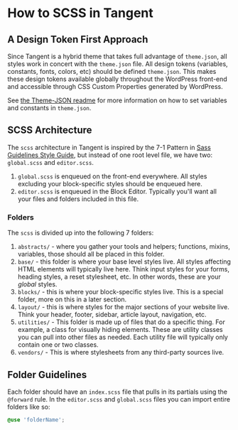How to SCSS in Tangent
======================
## A Design Token First Approach

Since Tangent is a hybrid theme that takes full advantage of `theme.json`, all styles work in concert with the `theme.json` file. All design tokens (variables, constants, fonts, colors, etc) should be defined `theme.json`. This makes these design tokens available globally throughout the WordPress front-end and accessible through CSS Custom Properties generated by WordPress.

See [the Theme-JSON readme](../theme-json/README.md) for more information on how to set variables and constants in `theme.json`.

## SCSS Architecture

The `scss` architecture in Tangent is inspired by the 7-1 Pattern in [Sass Guidelines Style Guide](https://sass-guidelin.es/), but instead of one root level file, we have two: `global.scss` and `editor.scss`.

1. `global.scss` is enqueued on the front-end everywhere. All styles excluding your block-specific styles should be enqueued here.
2. `editor.scss` is enqueued in the Block Editor. Typically you'll want all your files and folders included in this file.

### Folders

The `scss` is divided up into the following 7 folders:

1. `abstracts/` - where you gather your tools and helpers; functions, mixins, variables, those should all be placed in this folder.
2. `base/` - this folder is where your base level styles live. All styles affecting HTML elements will typically live here. Think input styles for your forms, heading styles, a reset stylesheet, etc. In other words, these are your _global_ styles.
3. `blocks/` - this is where your block-specific styles live. This is a special folder, more on this in a later section.
4. `layout/` - this is where styles for the major sections of your website live. Think your header, footer, sidebar, article layout, navigation, etc.
5. `utilities/` - This folder is made up of files that do a specific thing. For example, a class for visually hiding elements. These are utility classes you can pull into other files as needed. Each utility file will typically only contain one or two classes.
6. `vendors/` - This is where stylesheets from any third-party sources live.

## Folder Guidelines

Each folder should have an `index.scss` file that pulls in its partials using the `@forward` rule. In the `editor.scss` and `global.scss` files you can import entire folders like so:

```scss
@use 'folderName';
```
